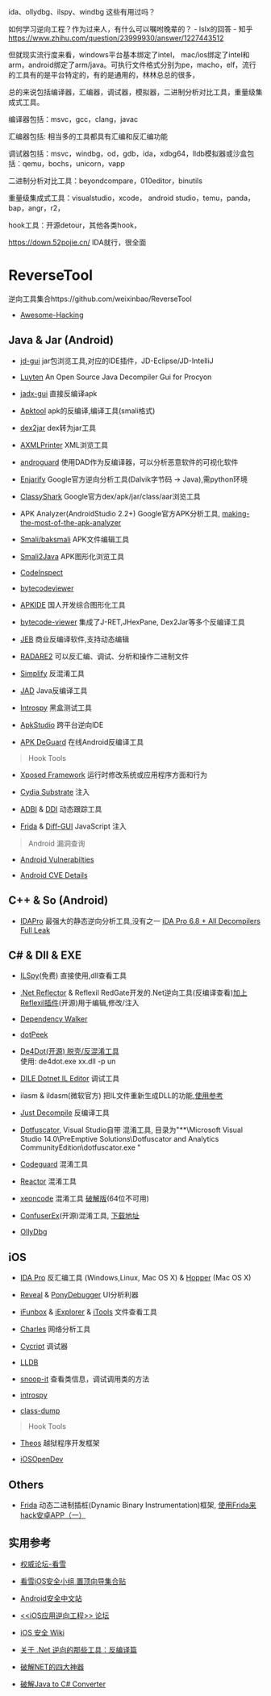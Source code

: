 ida、ollydbg、ilspy、windbg 这些有用过吗？





如何学习逆向工程？作为过来人，有什么可以嘱咐晚辈的？ - lslx的回答 - 知乎
https://www.zhihu.com/question/23999930/answer/1227443512

但就现实流行度来看，windows平台基本绑定了intel， mac/ios绑定了intel和arm，android绑定了arm/java。可执行文件格式分别为pe，macho，elf，流行的工具有的是平台特定的，有的是通用的，林林总总的很多，

总的来说包括编译器，汇编器，调试器，模拟器，二进制分析对比工具，重量级集成式工具。

编译器包括：msvc，gcc，clang，javac

汇编器包括: 相当多的工具都具有汇编和反汇编功能

调试器包括：msvc，windbg，od，gdb，ida，xdbg64，lldb模拟器或沙盒包括：qemu，bochs，unicorn，vapp

二进制分析对比工具：beyondcompare，010editor，binutils

重量级集成式工具：visualstudio，xcode， android studio，temu，panda，bap，angr，r2，

hook工具：开源detour，其他各类hook，







https://down.52pojie.cn/ IDA就行，很全面






# ReverseTool

逆向工具集合https://github.com/weixinbao/ReverseTool

- [Awesome-Hacking](https://github.com/Hack-with-Github/Awesome-Hacking)

## Java & Jar (Android)

- [jd-gui](http://jd.benow.ca/)    jar包浏览工具,对应的IDE插件，JD-Eclipse/JD-IntelliJ 

- [Luyten](https://github.com/deathmarine/Luyten) An Open Source Java Decompiler Gui for Procyon

- [jadx-gui](https://github.com/skylot/jadx) 直接反编译apk

- [Apktool](https://ibotpeaches.github.io/Apktool/) apk的反编译,编译工具(smali格式) 

- [dex2jar](https://github.com/pxb1988/dex2jar) dex转为jar工具

- [AXMLPrinter](https://www.nuget.org/packages/axmlprinter)  XML浏览工具

- [androguard](https://github.com/androguard/androguard) 使用DAD作为反编译器，可以分析恶意软件的可视化软件

- [Enjarify](https://github.com/google/enjarify) Google官方逆向分析工具(Dalvik字节码 -> Java),需python环境

- [ClassyShark](https://github.com/google/android-classyshark) Google官方dex/apk/jar/class/aar浏览工具

- APK Analyzer(AndroidStudio 2.2+) Google官方APK分析工具, [making-the-most-of-the-apk-analyzer](https://medium.com/google-developers/making-the-most-of-the-apk-analyzer-c066cb871ea2) 

- [Smali/baksmali](https://github.com/JesusFreke/smali/wiki/smalidea) APK文件编辑工具

- [Smali2Java](http://www.hensence.com/cn/smali2java) APK图形化浏览工具

- [CodeInspect](https://blogs.uni-paderborn.de/sse/tools/codeinspect/) 

- [bytecodeviewer](https://bytecodeviewer.com/)

- [APKIDE](http://www.xiaomiren.net/ ) 国人开发综合图形化工具

- [bytecode-viewer](https://bytecodeviewer.com/) 集成了J-RET,JHexPane, Dex2Jar等多个反编译工具

- [JEB](https://www.pnfsoftware.com/) 商业反编译软件,支持动态编辑

- [RADARE2](https://github.com/radare/radare2)  可以反汇编、调试、分析和操作二进制文件

- [Simplify](https://github.com/CalebFenton/simplify)  反混淆工具

- [JAD](https://varaneckas.com/jad/)  Java反编译工具

- [Introspy](https://github.com/iSECPartners/Introspy-iOS)  黑盒测试工具

- [ApkStudio](https://github.com/vaibhavpandeyvpz/apkstudio)  跨平台逆向IDE

- [APK DeGuard](http://apk-deguard.com/) 在线Android反编译工具

> Hook Tools

- [Xposed Framework](http://repo.xposed.info/)   运行时修改系统或应用程序方面和行为

- [Cydia Substrate](http://www.cydiasubstrate.com/)  注入

- [ADBI](https://github.com/samsung/adbi) & [DDI](https://github.com/crmulliner/ddi) 动态跟踪工具

- [Frida](https://github.com/crmulliner/ddi) & [Diff-GUI](https://github.com/antojoseph/diff-gui) JavaScript 注入 

> Android 漏洞查询

- [Android Vulnerabilties](http://androidvulnerabilities.org/)

- [Android CVE Details](http://www.cvedetails.com/vulnerability-list/vendor_id-1224/product_id-19997/Google-Android.html)

## C++ & So (Android)

- [IDAPro](https://www.hex-rays.com/products/ida/index.shtml)  最强大的静态逆向分析工具,没有之一   [IDA Pro 6.8 + All Decompilers Full Leak](http://www.52pojie.cn/forum.php?mod=viewthread&tid=442702&extra=page%3D1%26filter%3Dtypeid%26typeid%3D123)


## C# & Dll & EXE

- [ILSpy](http://ilspy.net/)(免费) 直接使用,dll查看工具

- [.Net Reflector](http://www.red-gate.com/products/dotnet-development/reflector/) & Reflexil RedGate开发的.Net逆向工具(反编译查看)[加上Reflexil插件](https://github.com/sailro/reflexil)(开源)用于编辑,修改/注入

- [Dependency Walker](http://www.dependencywalker.com/)

- [dotPeek](https://www.jetbrains.com/decompiler/)

- [De4Dot(开源) 脱壳/反混淆工具](https://github.com/0xd4d/de4dot)   
  使用: de4dot.exe xx.dll -p un

- [DILE Dotnet IL Editor](https://sourceforge.net/projects/dile/) 调试工具

- ilasm & ildasm(微软官方) 把IL文件重新生成DLL的功能,[使用参考](http://www.cnblogs.com/dudu/archive/2011/05/17/ildasm_ilasm_il.html) 

- [Just Decompile](http://www.telerik.com/products/decompiler.aspx)  反编译工具

- [Dotfuscator](https://www.preemptive.com/products/dotfuscator/overview), Visual Studio自带 混淆工具, 目录为"**\Microsoft Visual Studio 14.0\PreEmptive Solutions\Dotfuscator and Analytics CommunityEdition\dotfuscator.exe "

- [Codeguard](https://www.codeguard.com/) 混淆工具

- [Reactor]( https://projectreactor.io/) 混淆工具

- [xeoncode](https://turbo.net/studio) 混淆工具 [破解版](http://download.csdn.net/detail/sndntdkj/6521975)(64位不可用)

- [ConfuserEx]( https://yck1509.github.io/ConfuserEx/  )(开源)混淆工具, [下载地址](https://github.com/yck1509/ConfuserEx/releases) 

- [OllyDbg](http://www.ollydbg.de/)


## iOS

- [IDA Pro](https://www.hex-rays.com/products/ida/index.shtml)  反汇编工具 (Windows,Linux, Mac OS X) & [Hopper](https://www.hopperapp.com/) (Mac OS X)

- [Reveal](https://revealapp.com/) & [PonyDebugger](https://github.com/square/PonyDebugger)   UI分析利器

- [iFunbox](http://www.i-funbox.com/zh-cn_index.html) & [iExplorer](https://iexplorer.en.softonic.com/) & [iTools](http://www.itools.cn/) 文件查看工具

- [Charles](https://www.charlesproxy.com/) 网络分析工具

- [Cycript](http://www.cycript.org/) 调试器

- [LLDB](https://lldb.llvm.org/)

- [snoop-it](https://code.google.com/archive/p/snoop-it/) 查看类信息，调试调用类的方法

- [introspy](https://github.com/iSECPartners/Introspy-iOS)

- [class-dump](http://stevenygard.com/projects/class-dump/) 

> Hook Tools

- [Theos](http://iphonedevwiki.net/index.php/Theos/Setup) 越狱程序开发框架

- [iOSOpenDev](http://www.iosopendev.com/)


## Others

- [Frida](https://www.frida.re/) 动态二进制插桩(Dynamic Binary Instrumentation)框架, [使用Frida来hack安卓APP（一）](http://bbs.pediy.com/thread-216645.htm)

## 实用参考   

- [权威论坛-看雪](http://www.kanxue.com/)

- [看雪iOS安全小组 置顶向导集合贴](http://bbs.pediy.com/thread-212685.htm)

- [Android安全中文站](http://www.droidsec.cn/)

- [<<iOS应用逆向工程>> 论坛](http://bbs.iosre.com/)

- [iOS 安全 Wiki](https://www.gitbook.com/book/wizardforcel/ios-sec-wiki/details)

- [关于 .Net 逆向的那些工具：反编译篇 ](http://www.aneasystone.com/archives/2015/06/net-reverse-decompiling.html)  

- [破解NET的四大神器](http://www.52pojie.cn/thread-174802-1-1.html )    

- [破解Java to C# Converter](http://wzmlj.com/yiyan127/p/CSharp_CrackJava2CSharpConverter.html)   

